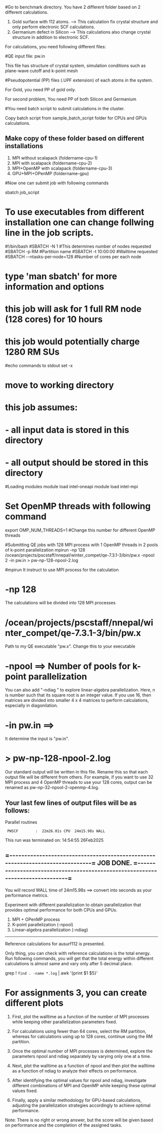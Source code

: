 #Go to benchmark directory. You have 2 different folder based on 2 different calculations.

1. Gold surface with 112 atoms. --> This calculation fix crystal structure and only perform electronic SCF calculations.
2. Germanium defect in Silicon  --> This calculations also change crystal structure in addition to electronic SCF.

For calculations, you need following different files:

#QE input file: pw.in

This file has structure of crystal system, simulation conditions such as plane-wave cutoff and k-point mesh

#Pseudopotential (PP) files (.UPF extension) of each atoms in the system.

For Gold, you need PP of gold only.

For second problem, You need PP of both Silicon and Germanium

#You need batch script to submit calculations in the cluster.

 Copy batch script from sample_batch_script folder for CPUs and GPUs calculations.


## Make copy of these folder based on different installations
  1. MPI without scalapack (foldername-cpu-1)
  2. MPI with scalapack (foldername-cpu-2)
  3. MPI+OpenMP with scalapack (foldername-cpu-3)
  4. GPU+MPI+OPenMP (foldername-gpu)

#Now one can submit job with following commands

sbatch job_script

# To use executables from different installation one can change follwing line in the job scripts.

  #!/bin/bash
  #SBATCH -N 1      #This determines number of nodes requested
  #SBATCH -p RM     #Partition name
  #SBATCH -t 10:00:00  #Walltime requested
  #SBATCH --ntasks-per-node=128 #Number of cores per each node
  
  # type 'man sbatch' for more information and options
  # this job will ask for 1 full RM node (128 cores) for 10 hours
  # this job would potentially charge 1280 RM SUs
  
  #echo commands to stdout
  set -x
  
  # move to working directory
  # this job assumes:
  # - all input data is stored in this directory
  # - all output should be stored in this directory
  
  #Loading modules
  module load intel-oneapi
  module load intel-mpi
  # Set OpenMP threads with following command
  export OMP_NUM_THREADS=1    #Change this number for different OpenMP threads
  
  #Submitting QE jobs with 128 MPI process with 1 OpenMP threads in 2 pools of k-point parallelization 
  mpirun -np 128 /ocean/projects/pscstaff/nnepal/winter_compet/qe-7.3.1-3/bin/pw.x -npool 2 -in pw.in > pw-np-128-npool-2.log


#mpirun
It instruct to use MPI process for the calculation

# -np 128
The calculations will be divided into 128 MPI processes

# /ocean/projects/pscstaff/nnepal/winter_compet/qe-7.3.1-3/bin/pw.x
Path to my QE executable "pw.x". Change this to your executable

# -npool  ==> Number of pools for k-point parallelization


You can also add "-ndiag <n>" to explore linear-algebra parallelization. Here, n is number such that its square root is an integer value. If you use 16, then matrices are divided into smaller 4 x 4 matrices to perform calculations, especially in diagonilation.

# -in pw.in ==> 
It determine the input is "pw.in".

# > pw-np-128-npool-2.log

Our standard output will be written in this file. Rename this so that each output file will be different from others. For example, if you want to use 32 MPI process and 4 OpenMP threads to use your 128 cores, output can be renamed as pw-np-32-npool-2-openmp-4.log.

Your last few lines of output files will be as follows:
--------------------------------------------------------
Parallel routines

     PWSCF        :  22m26.01s CPU  24m15.98s WALL


   This run was terminated on:  14:54:55  26Feb2025

=------------------------------------------------------------------------------=
   JOB DONE.
=------------------------------------------------------------------------------=
---------------------------------------------------------

You will record WALL time of 24m15.98s ==> convert into seconds as your performance metrics. 


Experiment with different parallelization to obtain parallelization that provides optimal performance for both CPUs and GPUs.

1. MPI + OPenMP process
2. K-point parallelization (-npool)
3. Linear-algebra parallelization (-ndiag)

-----------------------------------------------------------------------------
Reference calculations for ausurf112 is presented. 

Only thing, you can check with reference calculations is the total energy. 
Run following commands, you will get that the total energy within different calculations is almost same and vary only after 5 decimal place.

grep ! `find . -name *.log` | awk '{print $1 $5}'

# For assignments 3, you can create different plots

1. First, plot the walltime as a function of the number of MPI processes while keeping other parallelization parameters fixed.  

2. For calculations using fewer than 64 cores, select the RM partition, whereas for calculations using up to 128 cores, continue using the RM partition.  

3. Once the optimal number of MPI processes is determined, explore the parameters npool and ndiag separately by varying only one at a time.  

4. Next, plot the walltime as a function of npool and then plot the walltime as a function of ndiag to analyze their effects on performance.  

5. After identifying the optimal values for npool and ndiag, investigate different combinations of MPI and OpenMP while keeping these optimal values fixed.  

6. Finally, apply a similar methodology for GPU-based calculations, adjusting the parallelization strategies accordingly to achieve optimal performance.  

Note: There is no right or wrong answer, but the score will be given based on performance and the completion of the assigned tasks.
